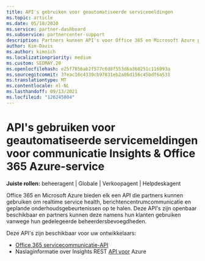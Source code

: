 ```yaml
---
title: API's gebruiken voor geautomatiseerde servicemeldingen
ms.topic: article
ms.date: 05/18/2020
ms.service: partner-dashboard
ms.subservice: partnercenter-support
description: Partners kunnen API's voor Office 365 en Microsoft Azure partners gebruiken voor realtime service health, berichtencentrumcommunicatie en geplande onderhoudsgebeurtenissen.
author: Kim-Davis
ms.author: kimnich
ms.localizationpriority: medium
ms.custom: SEOMAY.20
ms.openlocfilehash: e25f7856ab2f577c6d8f553d6a360251c116093a
ms.sourcegitcommit: 37eac16c4339cb97831eb2a86d156c45bdf6a531
ms.translationtype: MT
ms.contentlocale: nl-NL
ms.lasthandoff: 09/13/2021
ms.locfileid: "126245004"
---
```

# <a name="use-apis-for-automated-service-notifications-for-azure-insights--office-365-service-communications"></a>API's gebruiken voor geautomatiseerde servicemeldingen voor communicatie Insights & Office 365 Azure-service

**Juiste rollen:** beheeragent | Globale | Verkoopagent | Helpdeskagent

Office 365 en Microsoft Azure bieden elk een API die partners kunnen gebruiken om realtime service health, berichtencentrumcommunicatie en geplande onderhoudsgebeurtenissen op te halen. Deze API's zijn openbaar beschikbaar en partners kunnen deze namens hun klanten gebruiken vanwege hun gedelegeerde beheerdersbevoegdheden.

Deze API's zijn beschikbaar voor uw ontwikkelaars:

- [Office 365 servicecommunicatie-API](/office/office-365-management-api/office-365-service-communications-api-reference)
- Naslaginformatie over Insights REST [API voor](/rest/api/monitor/) Azure
